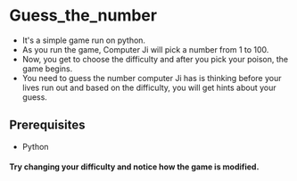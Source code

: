 # Guess_the_number
* It's a simple game run on python.
* As you run the game, Computer Ji will pick a number from 1 to 100.
* Now, you get to choose the difficulty and after you pick your poison, the game begins.
* You need to guess the number computer Ji has is thinking before your lives run out and based on the difficulty, you will get hints about your guess.
## Prerequisites
* Python
#### Try changing your difficulty and notice how the game is modified.
